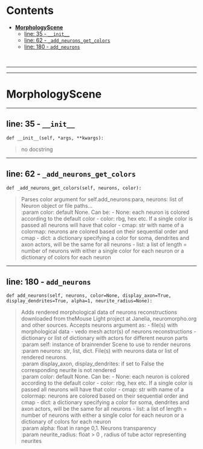 



Contents
========

* [**MorphologyScene**](#morphologyscene)
	* [line: 35 - `__init__`](#line-35---__init__)
	* [line: 62 - `_add_neurons_get_colors`](#line-62---_add_neurons_get_colors)
	* [line: 180 - `add_neurons`](#line-180---add_neurons)


&nbsp;

--------

--------
# **MorphologyScene**




--------
## line: 35 - `__init__`
  
```  
def __init__(self, *args, **kwargs):
```


>  no docstring

--------
## line: 62 - `_add_neurons_get_colors`
  
```  
def _add_neurons_get_colors(self, neurons, color):
```
>Parses color argument for self.add_neurons:para, neurons: list of Neuron object or file paths...  
:param color: default None. Can be:    - None: each neuron is colored according to the default color    - color: rbg, hex etc. If a single color is passed all neurons will have that color    - cmap: str with name of a colormap: neurons are colored based on their sequential order and cmap    - dict: a dictionary specifying a color for soma, dendrites and axon actors, will be the same for all neurons    - list: a list of length = number of neurons with either a single color for each neuron            or a dictionary of colors for each neuron

--------
## line: 180 - `add_neurons`
  
```  
def add_neurons(self, neurons, color=None, display_axon=True, display_dendrites=True, alpha=1, neurite_radius=None):
```
>Adds rendered morphological data of neurons reconstructions downloaded from theMouse Light project at Janelia, neuromorpho.org and other sources. Accepts neurons argument as:    - file(s) with morphological data    - vedo mesh actor(s) of neurons reconstructions    - dictionary or list of dictionary with actors for different neuron parts  
:param self: instance of brainrender Scene to use to render neurons  
:param neurons: str, list, dict. File(s) with neurons data or list of rendered neurons.  
:param display_axon, display_dendrites: if set to False the corresponding neurite is not rendered  
:param color: default None. Can be:        - None: each neuron is colored according to the default color        - color: rbg, hex etc. If a single color is passed all neurons will have that color        - cmap: str with name of a colormap: neurons are colored based on their sequential order and cmap        - dict: a dictionary specifying a color for soma, dendrites and axon actors, will be the same for all neurons        - list: a list of length = number of neurons with either a single color for each neuron                or a dictionary of colors for each neuron  
:param alpha: float in range 0,1. Neurons transparency  
:param neurite_radius: float > 0 , radius of tube actor representing neurites
